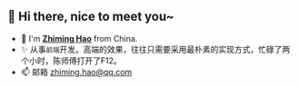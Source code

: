 ## 👋 Hi there, nice to meet you~

- 👀 I'm [**Zhiming Hao**](https://www.icehim.com/) from China.
- ✨ 从事`前端`开发。高端的效果，往往只需要采用最朴素的实现方式，忙碌了两个小时，陈师傅打开了F12。
- 📫 邮箱 zhiming.hao@qq.com
